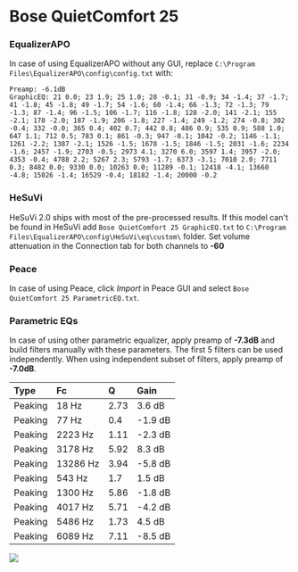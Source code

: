 # Bose QuietComfort 25

### EqualizerAPO
In case of using EqualizerAPO without any GUI, replace `C:\Program Files\EqualizerAPO\config\config.txt`
with:
```
Preamp: -6.1dB
GraphicEQ: 21 0.0; 23 1.9; 25 1.0; 28 -0.1; 31 -0.9; 34 -1.4; 37 -1.7; 41 -1.8; 45 -1.8; 49 -1.7; 54 -1.6; 60 -1.4; 66 -1.3; 72 -1.3; 79 -1.3; 87 -1.4; 96 -1.5; 106 -1.7; 116 -1.8; 128 -2.0; 141 -2.1; 155 -2.1; 170 -2.0; 187 -1.9; 206 -1.8; 227 -1.4; 249 -1.2; 274 -0.8; 302 -0.4; 332 -0.0; 365 0.4; 402 0.7; 442 0.8; 486 0.9; 535 0.9; 588 1.0; 647 1.1; 712 0.5; 783 0.1; 861 -0.3; 947 -0.1; 1042 -0.2; 1146 -1.1; 1261 -2.2; 1387 -2.1; 1526 -1.5; 1678 -1.5; 1846 -1.5; 2031 -1.6; 2234 -1.6; 2457 -1.9; 2703 -0.5; 2973 4.1; 3270 6.0; 3597 1.4; 3957 -2.0; 4353 -0.4; 4788 2.2; 5267 2.3; 5793 -1.7; 6373 -3.1; 7010 2.0; 7711 0.3; 8482 0.0; 9330 0.0; 10263 0.0; 11289 -0.1; 12418 -4.1; 13660 -4.8; 15026 -1.4; 16529 -0.4; 18182 -1.4; 20000 -0.2
```

### HeSuVi
HeSuVi 2.0 ships with most of the pre-processed results. If this model can't be found in HeSuVi add
`Bose QuietComfort 25 GraphicEQ.txt` to `C:\Program Files\EqualizerAPO\config\HeSuVi\eq\custom\` folder.
Set volume attenuation in the Connection tab for both channels to **-60**

### Peace
In case of using Peace, click *Import* in Peace GUI and select `Bose QuietComfort 25 ParametricEQ.txt`.

### Parametric EQs
In case of using other parametric equalizer, apply preamp of **-7.3dB** and build filters manually
with these parameters. The first 5 filters can be used independently.
When using independent subset of filters, apply preamp of **-7.0dB**.

| Type    | Fc       |    Q | Gain    |
|:--------|:---------|:-----|:--------|
| Peaking | 18 Hz    | 2.73 | 3.6 dB  |
| Peaking | 77 Hz    | 0.4  | -1.9 dB |
| Peaking | 2223 Hz  | 1.11 | -2.3 dB |
| Peaking | 3178 Hz  | 5.92 | 8.3 dB  |
| Peaking | 13286 Hz | 3.94 | -5.8 dB |
| Peaking | 543 Hz   | 1.7  | 1.5 dB  |
| Peaking | 1300 Hz  | 5.86 | -1.8 dB |
| Peaking | 4017 Hz  | 5.71 | -4.2 dB |
| Peaking | 5486 Hz  | 1.73 | 4.5 dB  |
| Peaking | 6089 Hz  | 7.11 | -8.5 dB |

![](https://raw.githubusercontent.com/jaakkopasanen/AutoEq/master/results/oratory1990/harman_over-ear_2018/Bose%20QuietComfort%2025/Bose%20QuietComfort%2025.png)